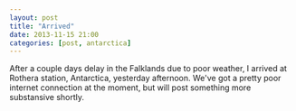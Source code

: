 ```yaml
---
layout: post
title: "Arrived"
date: 2013-11-15 21:00
categories: [post, antarctica]
---
```


After a couple days delay in the Falklands due to poor weather, I arrived at Rothera station, Antarctica, yesterday afternoon. We've got a pretty poor internet connection at the moment, but will post something more substansive shortly.
